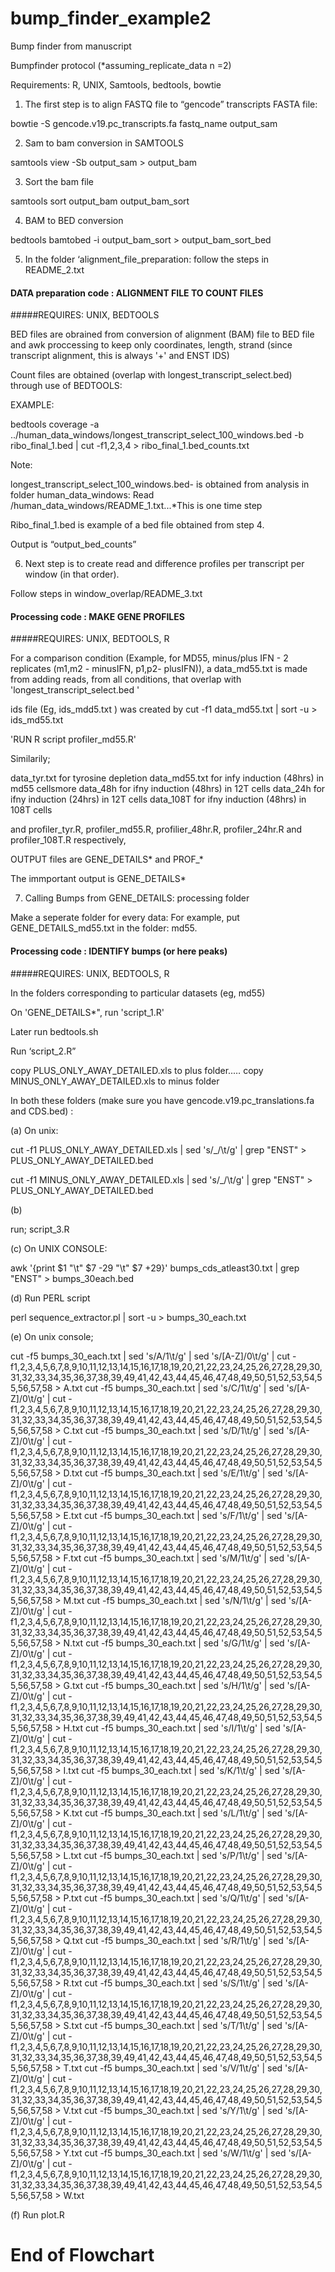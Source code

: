 # bump_finder_example2
Bump finder from manuscript

Bumpfinder protocol (*assuming_replicate_data n =2)


Requirements: R, UNIX, Samtools, bedtools, bowtie

1. The first step is to align FASTQ file to “gencode” transcripts FASTA file:

bowtie -S gencode.v19.pc_transcripts.fa fastq_name output_sam

2. Sam to bam conversion in SAMTOOLS

samtools view -Sb output_sam > output_bam

3. Sort the bam file

samtools sort output_bam output_bam_sort

4. BAM to BED conversion

bedtools bamtobed -i output_bam_sort > output_bam_sort_bed

5. In the folder ‘alignment_file_preparation: follow the steps in README_2.txt

#### DATA preparation code : ALIGNMENT FILE TO COUNT FILES #####

#####REQUIRES: UNIX, BEDTOOLS

BED files are obrained from conversion of alignment (BAM) file to BED file and awk proccessing to keep only coordinates, length, strand (since transcript alignment, this is always '+' and ENST IDS)

Count files are obtained (overlap with longest_transcript_select.bed) through use of BEDTOOLS:

EXAMPLE:

bedtools coverage -a ../human_data_windows/longest_transcript_select_100_windows.bed -b ribo_final_1.bed | cut -f1,2,3,4 > ribo_final_1.bed_counts.txt


Note:

longest_transcript_select_100_windows.bed- is obtained from analysis in folder human_data_windows: Read /human_data_windows/README_1.txt...*This is one time step

Ribo_final_1.bed is example of a bed file obtained from step 4.

Output is “output_bed_counts”


6. Next step is to create read and difference profiles per transcript per window (in that order).

Follow steps in window_overlap/README_3.txt


#### Processing code : MAKE GENE PROFILES #####

#####REQUIRES: UNIX, BEDTOOLS, R


For a comparison condition (Example, for MD55, minus/plus IFN - 2 replicates (m1,m2 - minusIFN, p1,p2- plusIFN)), a data_md55.txt is made from adding reads, from all conditions, that overlap with 'longest_transcript_select.bed '




ids file (Eg, ids_mdd5.txt ) was created by cut -f1 data_md55.txt | sort -u > ids_md55.txt

'RUN R script profiler_md55.R'


Similarily;

data_tyr.txt for tyrosine depletion
data_md55.txt for infy induction (48hrs) in md55 cellsmore 
data_48h for ifny induction (48hrs) in 12T cells
data_24h for ifny induction (24hrs) in 12T cells
data_108T for ifny induction (48hrs) in 108T cells

and profiler_tyr.R, profiler_md55.R, profilier_48hr.R, profiler_24hr.R and profiler_108T.R respectively,

OUTPUT files are GENE_DETAILS* and PROF_*


The immportant output is GENE_DETAILS*


7. Calling Bumps from GENE_DETAILS: processing folder

Make a seperate folder for every data: For example, put GENE_DETAILS_md55.txt in the folder: md55. 


#### Processing code : IDENTIFY bumps (or here peaks) #####

#####REQUIRES: UNIX, BEDTOOLS, R

In the folders corresponding to particular datasets (eg, md55)

On 'GENE_DETAILS*", run 'script_1.R'

Later run bedtools.sh

Run ‘script_2.R”

copy PLUS_ONLY_AWAY_DETAILED.xls to plus folder..…
copy MINUS_ONLY_AWAY_DETAILED.xls to minus folder


In both these folders (make sure you have gencode.v19.pc_translations.fa and CDS.bed) :

(a) On unix:

cut -f1 PLUS_ONLY_AWAY_DETAILED.xls | sed 's/_/\t/g' | grep "ENST" > PLUS_ONLY_AWAY_DETAILED.bed 

cut -f1 MINUS_ONLY_AWAY_DETAILED.xls | sed 's/_/\t/g' | grep "ENST" > PLUS_ONLY_AWAY_DETAILED.bed 

(b) 

run; script_3.R

(c) On UNIX CONSOLE:

awk '{print $1 "\t" $7 -29 "\t" $7 +29}' bumps_cds_atleast30.txt | grep "ENST" > bumps_30each.bed

(d) Run PERL script

perl sequence_extractor.pl | sort -u > bumps_30_each.txt

(e) On unix console;

cut -f5 bumps_30_each.txt  | sed 's/A/1\t/g' |  sed 's/[A-Z]/0\t/g' | cut -f1,2,3,4,5,6,7,8,9,10,11,12,13,14,15,16,17,18,19,20,21,22,23,24,25,26,27,28,29,30,31,32,33,34,35,36,37,38,39,49,41,42,43,44,45,46,47,48,49,50,51,52,53,54,55,56,57,58  > A.txt
cut -f5 bumps_30_each.txt  | sed 's/C/1\t/g' |  sed 's/[A-Z]/0\t/g' | cut -f1,2,3,4,5,6,7,8,9,10,11,12,13,14,15,16,17,18,19,20,21,22,23,24,25,26,27,28,29,30,31,32,33,34,35,36,37,38,39,49,41,42,43,44,45,46,47,48,49,50,51,52,53,54,55,56,57,58  > C.txt
cut -f5 bumps_30_each.txt  | sed 's/D/1\t/g' |  sed 's/[A-Z]/0\t/g' | cut -f1,2,3,4,5,6,7,8,9,10,11,12,13,14,15,16,17,18,19,20,21,22,23,24,25,26,27,28,29,30,31,32,33,34,35,36,37,38,39,49,41,42,43,44,45,46,47,48,49,50,51,52,53,54,55,56,57,58  > D.txt
cut -f5 bumps_30_each.txt  | sed 's/E/1\t/g' |  sed 's/[A-Z]/0\t/g' | cut -f1,2,3,4,5,6,7,8,9,10,11,12,13,14,15,16,17,18,19,20,21,22,23,24,25,26,27,28,29,30,31,32,33,34,35,36,37,38,39,49,41,42,43,44,45,46,47,48,49,50,51,52,53,54,55,56,57,58  > E.txt
cut -f5 bumps_30_each.txt  | sed 's/F/1\t/g' |  sed 's/[A-Z]/0\t/g' | cut -f1,2,3,4,5,6,7,8,9,10,11,12,13,14,15,16,17,18,19,20,21,22,23,24,25,26,27,28,29,30,31,32,33,34,35,36,37,38,39,49,41,42,43,44,45,46,47,48,49,50,51,52,53,54,55,56,57,58  > F.txt
cut -f5 bumps_30_each.txt  | sed 's/M/1\t/g' |  sed 's/[A-Z]/0\t/g' | cut -f1,2,3,4,5,6,7,8,9,10,11,12,13,14,15,16,17,18,19,20,21,22,23,24,25,26,27,28,29,30,31,32,33,34,35,36,37,38,39,49,41,42,43,44,45,46,47,48,49,50,51,52,53,54,55,56,57,58  > M.txt
cut -f5 bumps_30_each.txt  | sed 's/N/1\t/g' |  sed 's/[A-Z]/0\t/g' | cut -f1,2,3,4,5,6,7,8,9,10,11,12,13,14,15,16,17,18,19,20,21,22,23,24,25,26,27,28,29,30,31,32,33,34,35,36,37,38,39,49,41,42,43,44,45,46,47,48,49,50,51,52,53,54,55,56,57,58  > N.txt
cut -f5 bumps_30_each.txt  | sed 's/G/1\t/g' |  sed 's/[A-Z]/0\t/g' | cut -f1,2,3,4,5,6,7,8,9,10,11,12,13,14,15,16,17,18,19,20,21,22,23,24,25,26,27,28,29,30,31,32,33,34,35,36,37,38,39,49,41,42,43,44,45,46,47,48,49,50,51,52,53,54,55,56,57,58  > G.txt
cut -f5 bumps_30_each.txt  | sed 's/H/1\t/g' |  sed 's/[A-Z]/0\t/g' | cut -f1,2,3,4,5,6,7,8,9,10,11,12,13,14,15,16,17,18,19,20,21,22,23,24,25,26,27,28,29,30,31,32,33,34,35,36,37,38,39,49,41,42,43,44,45,46,47,48,49,50,51,52,53,54,55,56,57,58  > H.txt
cut -f5 bumps_30_each.txt  | sed 's/I/1\t/g' |  sed 's/[A-Z]/0\t/g' | cut -f1,2,3,4,5,6,7,8,9,10,11,12,13,14,15,16,17,18,19,20,21,22,23,24,25,26,27,28,29,30,31,32,33,34,35,36,37,38,39,49,41,42,43,44,45,46,47,48,49,50,51,52,53,54,55,56,57,58  > I.txt
cut -f5 bumps_30_each.txt  | sed 's/K/1\t/g' |  sed 's/[A-Z]/0\t/g' | cut -f1,2,3,4,5,6,7,8,9,10,11,12,13,14,15,16,17,18,19,20,21,22,23,24,25,26,27,28,29,30,31,32,33,34,35,36,37,38,39,49,41,42,43,44,45,46,47,48,49,50,51,52,53,54,55,56,57,58  > K.txt
cut -f5 bumps_30_each.txt  | sed 's/L/1\t/g' |  sed 's/[A-Z]/0\t/g' | cut -f1,2,3,4,5,6,7,8,9,10,11,12,13,14,15,16,17,18,19,20,21,22,23,24,25,26,27,28,29,30,31,32,33,34,35,36,37,38,39,49,41,42,43,44,45,46,47,48,49,50,51,52,53,54,55,56,57,58  > L.txt
cut -f5 bumps_30_each.txt  | sed 's/P/1\t/g' |  sed 's/[A-Z]/0\t/g' | cut -f1,2,3,4,5,6,7,8,9,10,11,12,13,14,15,16,17,18,19,20,21,22,23,24,25,26,27,28,29,30,31,32,33,34,35,36,37,38,39,49,41,42,43,44,45,46,47,48,49,50,51,52,53,54,55,56,57,58  > P.txt
cut -f5 bumps_30_each.txt  | sed 's/Q/1\t/g' |  sed 's/[A-Z]/0\t/g' | cut -f1,2,3,4,5,6,7,8,9,10,11,12,13,14,15,16,17,18,19,20,21,22,23,24,25,26,27,28,29,30,31,32,33,34,35,36,37,38,39,49,41,42,43,44,45,46,47,48,49,50,51,52,53,54,55,56,57,58  > Q.txt
cut -f5 bumps_30_each.txt  | sed 's/R/1\t/g' |  sed 's/[A-Z]/0\t/g' | cut -f1,2,3,4,5,6,7,8,9,10,11,12,13,14,15,16,17,18,19,20,21,22,23,24,25,26,27,28,29,30,31,32,33,34,35,36,37,38,39,49,41,42,43,44,45,46,47,48,49,50,51,52,53,54,55,56,57,58  > R.txt
cut -f5 bumps_30_each.txt  | sed 's/S/1\t/g' |  sed 's/[A-Z]/0\t/g' | cut -f1,2,3,4,5,6,7,8,9,10,11,12,13,14,15,16,17,18,19,20,21,22,23,24,25,26,27,28,29,30,31,32,33,34,35,36,37,38,39,49,41,42,43,44,45,46,47,48,49,50,51,52,53,54,55,56,57,58  > S.txt
cut -f5 bumps_30_each.txt  | sed 's/T/1\t/g' |  sed 's/[A-Z]/0\t/g' | cut -f1,2,3,4,5,6,7,8,9,10,11,12,13,14,15,16,17,18,19,20,21,22,23,24,25,26,27,28,29,30,31,32,33,34,35,36,37,38,39,49,41,42,43,44,45,46,47,48,49,50,51,52,53,54,55,56,57,58  > T.txt
cut -f5 bumps_30_each.txt  | sed 's/V/1\t/g' |  sed 's/[A-Z]/0\t/g' | cut -f1,2,3,4,5,6,7,8,9,10,11,12,13,14,15,16,17,18,19,20,21,22,23,24,25,26,27,28,29,30,31,32,33,34,35,36,37,38,39,49,41,42,43,44,45,46,47,48,49,50,51,52,53,54,55,56,57,58  > V.txt
cut -f5 bumps_30_each.txt  | sed 's/Y/1\t/g' |  sed 's/[A-Z]/0\t/g' | cut -f1,2,3,4,5,6,7,8,9,10,11,12,13,14,15,16,17,18,19,20,21,22,23,24,25,26,27,28,29,30,31,32,33,34,35,36,37,38,39,49,41,42,43,44,45,46,47,48,49,50,51,52,53,54,55,56,57,58  > Y.txt
cut -f5 bumps_30_each.txt  | sed 's/W/1\t/g' |  sed 's/[A-Z]/0\t/g' | cut -f1,2,3,4,5,6,7,8,9,10,11,12,13,14,15,16,17,18,19,20,21,22,23,24,25,26,27,28,29,30,31,32,33,34,35,36,37,38,39,49,41,42,43,44,45,46,47,48,49,50,51,52,53,54,55,56,57,58  > W.txt

(f) Run plot.R





# End of Flowchart






